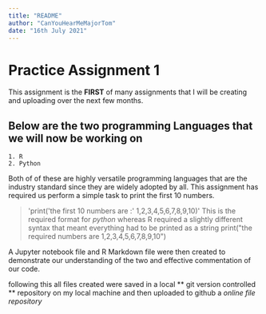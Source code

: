 ```yaml
---
title: "README"
author: "CanYouHearMeMajorTom"
date: "16th July 2021"
---
```

# Practice Assignment 1
This assignment is the **FIRST** of many assignments that I will be creating and uploading over the next few months.

## Below are the two programming Languages that we will now be working on
	1. R
	2. Python
Both of of these are highly versatile programming languages that are the industry standard since they are widely adopted by all.
This assignment has required us perform a simple task to print the first 10 numbers. 
>'print('the first 10 numbers are :' 1,2,3,4,5,6,7,8,9,10)'
This is the required format for *python*
whereas R required a slightly different syntax that meant everything had to be printed as a string
>print("the required numbers are 1,2,3,4,5,6,7,8,9,10")

A Jupyter notebook file and R Markdown file were then created to demonstrate our understanding of the two and effective commentation of our code.

following this all files created were saved in a local ** git version controlled ** repository on my local machine and then uploaded to github a *online file repository*




